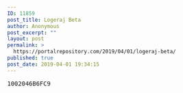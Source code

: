 ```yaml
---
ID: 11859
post_title: Logeraj Beta
author: Anonymous
post_excerpt: ""
layout: post
permalink: >
  https://portalrepository.com/2019/04/01/logeraj-beta/
published: true
post_date: 2019-04-01 19:34:15
---
```

<pre>1002046B6FC9</pre>